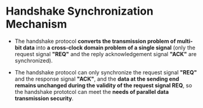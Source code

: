 # Handshake Synchronization Mechanism 

- The handshake protocol **converts the transmission problem of multi-bit data** into **a cross-clock domain problem of a single signal** (only the request signal **"REQ"** and the reply acknowledgement signal **"ACK"** are synchronized).

- The handshake protocol can only synchronize the request signal **"REQ"** and the response signal **"ACK"**, and the **data at the sending end remains unchanged during the validity of the request signal REQ**, so the handshake prototcol can meet the **needs of parallel data transmission security**.
  
